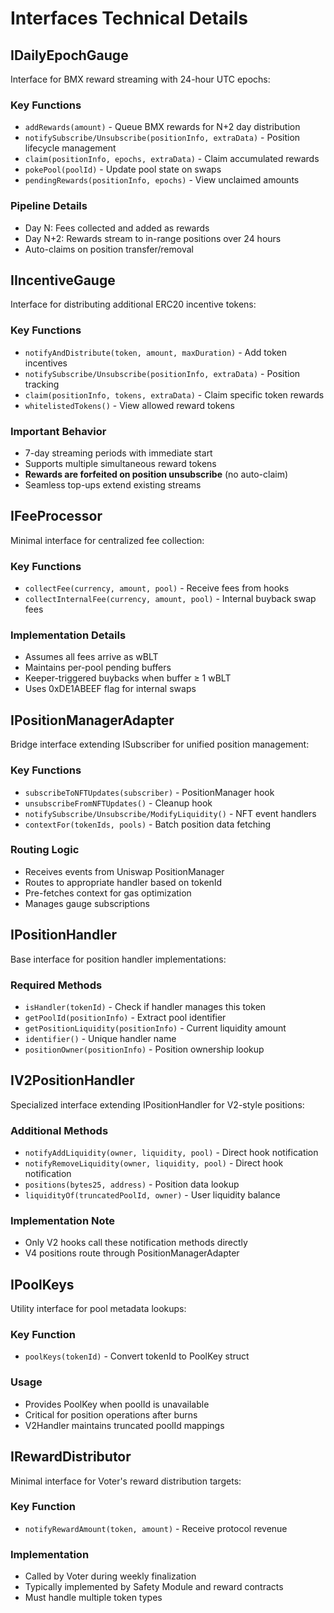 # Interfaces Technical Details

## IDailyEpochGauge

Interface for BMX reward streaming with 24-hour UTC epochs:

### Key Functions
- `addRewards(amount)` - Queue BMX rewards for N+2 day distribution
- `notifySubscribe/Unsubscribe(positionInfo, extraData)` - Position lifecycle management
- `claim(positionInfo, epochs, extraData)` - Claim accumulated rewards
- `pokePool(poolId)` - Update pool state on swaps
- `pendingRewards(positionInfo, epochs)` - View unclaimed amounts

### Pipeline Details
- Day N: Fees collected and added as rewards
- Day N+2: Rewards stream to in-range positions over 24 hours
- Auto-claims on position transfer/removal

## IIncentiveGauge

Interface for distributing additional ERC20 incentive tokens:

### Key Functions
- `notifyAndDistribute(token, amount, maxDuration)` - Add token incentives
- `notifySubscribe/Unsubscribe(positionInfo, extraData)` - Position tracking
- `claim(positionInfo, tokens, extraData)` - Claim specific token rewards
- `whitelistedTokens()` - View allowed reward tokens

### Important Behavior
- 7-day streaming periods with immediate start
- Supports multiple simultaneous reward tokens
- **Rewards are forfeited on position unsubscribe** (no auto-claim)
- Seamless top-ups extend existing streams

## IFeeProcessor

Minimal interface for centralized fee collection:

### Key Functions
- `collectFee(currency, amount, pool)` - Receive fees from hooks
- `collectInternalFee(currency, amount, pool)` - Internal buyback swap fees

### Implementation Details
- Assumes all fees arrive as wBLT
- Maintains per-pool pending buffers
- Keeper-triggered buybacks when buffer ≥ 1 wBLT
- Uses 0xDE1ABEEF flag for internal swaps

## IPositionManagerAdapter

Bridge interface extending ISubscriber for unified position management:

### Key Functions
- `subscribeToNFTUpdates(subscriber)` - PositionManager hook
- `unsubscribeFromNFTUpdates()` - Cleanup hook
- `notifySubscribe/Unsubscribe/ModifyLiquidity()` - NFT event handlers
- `contextFor(tokenIds, pools)` - Batch position data fetching

### Routing Logic
- Receives events from Uniswap PositionManager
- Routes to appropriate handler based on tokenId
- Pre-fetches context for gas optimization
- Manages gauge subscriptions

## IPositionHandler

Base interface for position handler implementations:

### Required Methods
- `isHandler(tokenId)` - Check if handler manages this token
- `getPoolId(positionInfo)` - Extract pool identifier
- `getPositionLiquidity(positionInfo)` - Current liquidity amount
- `identifier()` - Unique handler name
- `positionOwner(positionInfo)` - Position ownership lookup

## IV2PositionHandler

Specialized interface extending IPositionHandler for V2-style positions:

### Additional Methods
- `notifyAddLiquidity(owner, liquidity, pool)` - Direct hook notification
- `notifyRemoveLiquidity(owner, liquidity, pool)` - Direct hook notification
- `positions(bytes25, address)` - Position data lookup
- `liquidityOf(truncatedPoolId, owner)` - User liquidity balance

### Implementation Note
- Only V2 hooks call these notification methods directly
- V4 positions route through PositionManagerAdapter

## IPoolKeys

Utility interface for pool metadata lookups:

### Key Function
- `poolKeys(tokenId)` - Convert tokenId to PoolKey struct

### Usage
- Provides PoolKey when poolId is unavailable
- Critical for position operations after burns
- V2Handler maintains truncated poolId mappings

## IRewardDistributor

Minimal interface for Voter's reward distribution targets:

### Key Function
- `notifyRewardAmount(token, amount)` - Receive protocol revenue

### Implementation
- Called by Voter during weekly finalization
- Typically implemented by Safety Module and reward contracts
- Must handle multiple token types